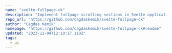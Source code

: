 ```yaml
---
name: "svelte-fullpage-ck"
description: "Implement fullpage scrolling sections in Svelte applications."
repo_url: "https://github.com/cagdaskemik/svelte-fullpage-ck"
author: "Cagdas Kemik"
homepage: "https://github.com/cagdaskemik/svelte-fullpage-ck#readme"
updated: "2023-11-04T12:10:17.110Z"
tags: 
  - ui
---
```

